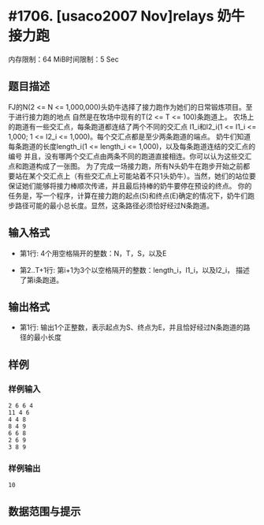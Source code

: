 # #1706. [usaco2007 Nov]relays 奶牛接力跑

内存限制：64 MiB时间限制：5 Sec

## 题目描述

FJ的N(2 <= N <= 1,000,000)头奶牛选择了接力跑作为她们的日常锻炼项目。至于进行接力跑的地点 自然是在牧场中现有的T(2 <= T <= 100)条跑道上。 农场上的跑道有一些交汇点，每条跑道都连结了两个不同的交汇点 I1_i和I2_i(1 <= I1_i <= 1,000; 1 <= I2_i <= 1,000)。每个交汇点都是至少两条跑道的端点。 奶牛们知道每条跑道的长度length_i(1 <= length_i <= 1,000)，以及每条跑道连结的交汇点的编号 并且，没有哪两个交汇点由两条不同的跑道直接相连。你可以认为这些交汇点和跑道构成了一张图。 为了完成一场接力跑，所有N头奶牛在跑步开始之前都要站在某个交汇点上（有些交汇点上可能站着不只1头奶牛）。当然，她们的站位要保证她们能够将接力棒顺次传递，并且最后持棒的奶牛要停在预设的终点。 你的任务是，写一个程序，计算在接力跑的起点(S)和终点(E)确定的情况下，奶牛们跑步路径可能的最小总长度。显然，这条路径必须恰好经过N条跑道。

## 输入格式

* 第1行: 4个用空格隔开的整数：N，T，S，以及E 

* 第2..T+1行: 第i+1为3个以空格隔开的整数：length_i，I1_i，以及I2_i， 描述了第i条跑道。

## 输出格式

* 第1行: 输出1个正整数，表示起点为S、终点为E，并且恰好经过N条跑道的路 径的最小长度 

## 样例

### 样例输入

    
    2 6 6 4
    11 4 6
    4 4 8
    8 4 9
    6 6 8
    2 6 9
    3 8 9
    
    

### 样例输出

    
    10
    

## 数据范围与提示
